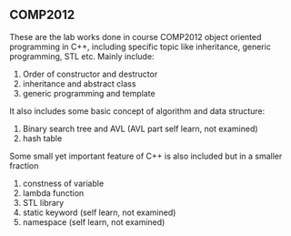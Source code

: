 ## COMP2012

These are the lab works done in course COMP2012 object oriented programming in C++, including specific topic like inheritance, generic programming, STL etc.
Mainly include:

1. Order of constructor and destructor
1. inheritance and abstract class
1. generic programming and template

It also includes some basic concept of algorithm and data structure:

1. Binary search tree and AVL (AVL part self learn, not examined)
1. hash table

Some small yet important feature of C++ is also included but in a smaller fraction

1. constness of variable
1. lambda function
1. STL library
1. static keyword (self learn, not examined)
1. namespace (self learn, not examined)

